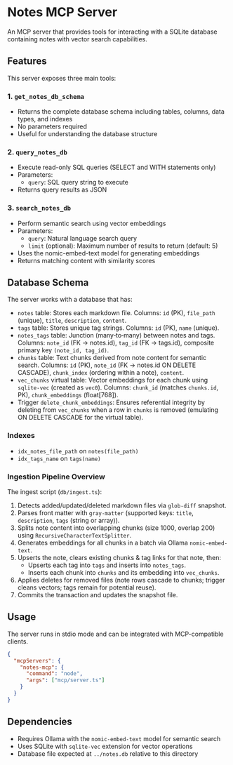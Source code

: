# Notes MCP Server

An MCP server that provides tools for interacting with a SQLite database containing notes with vector search capabilities.

## Features

This server exposes three main tools:

### 1. `get_notes_db_schema`

- Returns the complete database schema including tables, columns, data types, and indexes
- No parameters required
- Useful for understanding the database structure

### 2. `query_notes_db`

- Execute read-only SQL queries (SELECT and WITH statements only)
- Parameters:
  - `query`: SQL query string to execute
- Returns query results as JSON

### 3. `search_notes_db`

- Perform semantic search using vector embeddings
- Parameters:
  - `query`: Natural language search query
  - `limit` (optional): Maximum number of results to return (default: 5)
- Uses the nomic-embed-text model for generating embeddings
- Returns matching content with similarity scores

## Database Schema

The server works with a database that has:

- `notes` table: Stores each markdown file. Columns: `id` (PK), `file_path` (unique), `title`, `description`, `content`.
- `tags` table: Stores unique tag strings. Columns: `id` (PK), `name` (unique).
- `notes_tags` table: Junction (many‑to‑many) between notes and tags. Columns: `note_id` (FK -> notes.id), `tag_id` (FK -> tags.id), composite primary key `(note_id, tag_id)`.
- `chunks` table: Text chunks derived from note content for semantic search. Columns: `id` (PK), `note_id` (FK -> notes.id ON DELETE CASCADE), `chunk_index` (ordering within a note), `content`.
- `vec_chunks` virtual table: Vector embeddings for each chunk using `sqlite-vec` (created as `vec0`). Columns: `chunk_id` (matches `chunks.id`, PK), `chunk_embeddings` (float[768]).
- Trigger `delete_chunk_embeddings`: Ensures referential integrity by deleting from `vec_chunks` when a row in `chunks` is removed (emulating ON DELETE CASCADE for the virtual table).

### Indexes

- `idx_notes_file_path` on `notes(file_path)`
- `idx_tags_name` on `tags(name)`

### Ingestion Pipeline Overview

The ingest script (`db/ingest.ts`):

1. Detects added/updated/deleted markdown files via `glob-diff` snapshot.
2. Parses front matter with `gray-matter` (supported keys: `title`, `description`, `tags` (string or array)).
3. Splits note content into overlapping chunks (size 1000, overlap 200) using `RecursiveCharacterTextSplitter`.
4. Generates embeddings for all chunks in a batch via Ollama `nomic-embed-text`.
5. Upserts the note, clears existing chunks & tag links for that note, then:
   - Upserts each tag into `tags` and inserts into `notes_tags`.
   - Inserts each chunk into `chunks` and its embedding into `vec_chunks`.
6. Applies deletes for removed files (note rows cascade to chunks; trigger cleans vectors; tags remain for potential reuse).
7. Commits the transaction and updates the snapshot file.

## Usage

The server runs in stdio mode and can be integrated with MCP-compatible clients.

```json
{
  "mcpServers": {
    "notes-mcp": {
      "command": "node",
      "args": ["mcp/server.ts"]
    }
  }
}
```

## Dependencies

- Requires Ollama with the `nomic-embed-text` model for semantic search
- Uses SQLite with `sqlite-vec` extension for vector operations
- Database file expected at `../notes.db` relative to this directory
